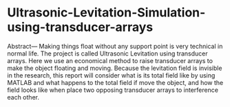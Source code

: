 # Ultrasonic-Levitation-Simulation-using-transducer-arrays
Abstract— Making things float without any support point is very technical in normal life. The project is called Ultrasonic Levitation using transducer arrays. Here we use an economical method to raise transducer arrays to make the object floating and moving. Because the levitation field is invisible in the research, this report will consider what is its total field like by using MATLAB and what happens to the total field if move the object, and how the field looks like when place two opposing transducer arrays to interference each other. 
